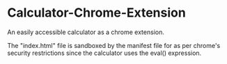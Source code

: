 # Calculator-Chrome-Extension

An easily accessible calculator as a chrome extension.<br>

The "index.html" file is sandboxed by the manifest file for as per chrome's security restrictions since the calculator uses the eval() expression.
